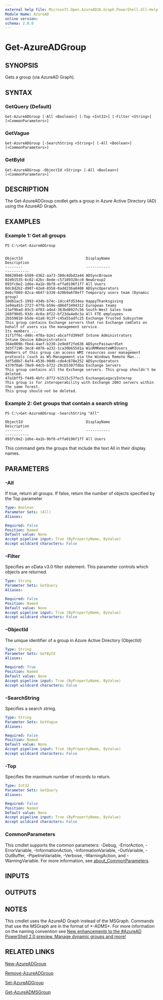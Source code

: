 ```yaml
---
external help file: Microsoft.Open.AzureAD16.Graph.PowerShell.dll-Help.xml
Module Name: AzureAD
online version:
schema: 2.0.0
---
```


# Get-AzureADGroup

## SYNOPSIS
Gets a group (via AzureAD Graph).

## SYNTAX

### GetQuery (Default)
```
Get-AzureADGroup [-All <Boolean>] [-Top <Int32>] [-Filter <String>] [<CommonParameters>]
```

### GetVague
```
Get-AzureADGroup [-SearchString <String>] [-All <Boolean>] [<CommonParameters>]
```

### GetById
```
Get-AzureADGroup -ObjectId <String> [-All <Boolean>] [<CommonParameters>]
```

## DESCRIPTION
The Get-AzureADGroup cmdlet gets a group in Azure Active Directory (AD) using the AzureAD Graph.

## EXAMPLES

### Example 1: Get all groups
```
PS C:\>Get-AzureADGroup


ObjectId                             DisplayName                          Description
--------                             -----------                          -----------
00628948-b509-4362-aa73-380c4dbd2a44 ADSyncBrowse
02d91535-6c02-42bc-8ede-c57189320cc0 NewGroup2
093fc0e2-1d6e-4a1b-9bf8-effa0196f1f7 All Users
0dc8d2b2-d907-42e8-8558-0add236a8408 ADSyncOperators
0e6cf869-82ca-4647-b330-420b9a6f8ef7 Temporary users team (Dynamic group)
10d81ac5-1993-434b-b74c-1dcc4fd534ea HappyThanksgiving
1e94a453-2727-47f6-b59e-d86df3494312 European teams
23af9bad-83c5-4f03-a4e4-363bd892fc56 South-West Sales team
269f90d5-93dc-4c0a-8f22-bf23da4e0c3a All FTE employees
2b559810-b5de-41a8-913f-c45a55adfc25 Exchange Trusted Subsystem           This group contains Exchange servers that run Exchange cmdlets on behalf of users via the management service.
Its members ...
31f1ff6c-d48c-4f8a-b2e1-abca7fd399df Intune Administrators                Intune Device Administrators
364e009b-fbe4-4aef-b230-2e9e8f2fe636 ADSyncPasswordSet
3d3f7196-3ec8-4076-a232-1ca30b655d1a WinRMRemoteWMIUsers__                Members of this group can access WMI resources over management protocols (such as WS-Management via the Windows Remote Man...
3df5d8b7-8af4-4536-90d6-cde4c878e252 ADSyncOperators
4370f0a6-78e9-44cb-b722-29cb5307fdba Exchange Servers                     This group contains all the Exchange servers. This group shouldn't be deleted.
47a1bff5-f449-4bfc-8772-b1515c57fec5 ExchangeLegacyInterop                This group is for interoperability with Exchange 2003 servers within the same forest.
This group should not be deleted.
```

### Example 2: Get groups that contain a search string
```
PS C:\>Get-AzureADGroup -SearchString "All"

ObjectId                             DisplayName                                 Description
--------                             -----------                                 -----------
093fc0e2-1d6e-4a1b-9bf8-effa0196f1f7 All Users
```

This command gets the groups that include the text All in their display names.

## PARAMETERS

### -All
If true, return all groups.
If false, return the number of objects specified by the Top parameter

```yaml
Type: Boolean
Parameter Sets: (All)
Aliases:

Required: False
Position: Named
Default value: None
Accept pipeline input: True (ByPropertyName, ByValue)
Accept wildcard characters: False
```

### -Filter
Specifies an oData v3.0 filter statement.
This parameter controls which objects are returned.

```yaml
Type: String
Parameter Sets: GetQuery
Aliases:

Required: False
Position: Named
Default value: None
Accept pipeline input: True (ByPropertyName, ByValue)
Accept wildcard characters: False
```

### -ObjectId
The unique identifier of a group in Azure Active Directory (ObjectId)

```yaml
Type: String
Parameter Sets: GetById
Aliases:

Required: True
Position: Named
Default value: None
Accept pipeline input: True (ByPropertyName, ByValue)
Accept wildcard characters: False
```

### -SearchString
Specifies a search string.

```yaml
Type: String
Parameter Sets: GetVague
Aliases:

Required: False
Position: Named
Default value: None
Accept pipeline input: True (ByPropertyName, ByValue)
Accept wildcard characters: False
```

### -Top
Specifies the maximum number of records to return.

```yaml
Type: Int32
Parameter Sets: GetQuery
Aliases:

Required: False
Position: Named
Default value: None
Accept pipeline input: True (ByPropertyName, ByValue)
Accept wildcard characters: False
```

### CommonParameters
This cmdlet supports the common parameters: -Debug, -ErrorAction, -ErrorVariable, -InformationAction, -InformationVariable, -OutVariable, -OutBuffer, -PipelineVariable, -Verbose, -WarningAction, and -WarningVariable. For more information, see [about_CommonParameters](http://go.microsoft.com/fwlink/?LinkID=113216).

## INPUTS

## OUTPUTS

## NOTES

This cmdlet uses the AzureAD Graph instead of the MSGraph. Commands that use the MSGraph are in the format of \*-ADMS\*. For more information on the naming convention see [New enhancements to the #AzureAD PowerShell 2.0 preview. Manage dynamic groups and more!](https://techcommunity.microsoft.com/t5/azure-active-directory-identity/new-enhancements-to-the-azuread-powershell-2-0-preview-manage/ba-p/245153)

## RELATED LINKS

[New-AzureADGroup]()

[Remove-AzureADGroup]()

[Set-AzureADGroup]()

[Get-AzureADMSGroup]()

